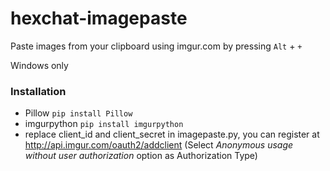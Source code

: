 # hexchat-imagepaste
Paste images from your clipboard using imgur.com by pressing `Alt` + `+`

Windows only


### Installation
- Pillow `pip install Pillow`
- imgurpython `pip install imgurpython`
- replace client_id and client_secret in imagepaste.py, you can register at http://api.imgur.com/oauth2/addclient (Select *Anonymous usage without user authorization* option as Authorization Type)
